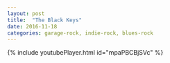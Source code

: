 ```yaml
---
layout: post
title:  "The Black Keys"
date: 2016-11-18
categories: garage-rock, indie-rock, blues-rock
---
```

{% include youtubePlayer.html id="mpaPBCBjSVc" %}

